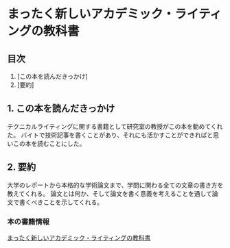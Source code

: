 # まったく新しいアカデミック・ライティングの教科書

## 目次
1. [この本を読んだきっかけ]
2. [要約]

## 1. この本を読んだきっかけ
テクニカルライティングに関する書籍として研究室の教授がこの本を勧めてくれた。
バイトで技術記事を書くことがあり、それにも活かすことができればと思いこの本を読むことにした。

## 2. 要約
大学のレポートから本格的な学術論文まで、学問に関わる全ての文章の書き方を教えてくれる。
論文とは何か、そして論文を書く意義を考えることを通して論文で書くべきことを示してくれる。

### 本の書籍情報
[まったく新しいアカデミック・ライティングの教科書](https://books.kobunsha.com/book/b10125593.html)